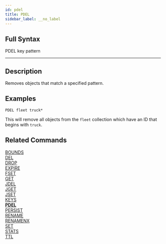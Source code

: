 ```yaml
---
id: pdel
title: PDEL
sidebar_label: __no_label
---
```


## Full Syntax

PDEL key pattern

---

## Description

Removes objects that match a specified pattern.

## Examples

```tile38
PDEL fleet truck*
```

This will remove all objects from the `fleet` collection which have an ID that begins with `truck`.

## Related Commands

[BOUNDS](bounds.html)<br>
[DEL](del.html)<br>
[DROP](drop.html)<br>
[EXPIRE](expire.html)<br>
[FSET](fset.html)<br>
[GET](get.html)<br>
[JDEL](jdel.html)<br>
[JGET](jget.html)<br>
[JSET](jset.html)<br>
[KEYS](keys.html)<br>
**[PDEL](pdel.html)**<br>
[PERSIST](persist.html)<br>
[RENAME](rename.html)<br>
[RENAMENX](renamenx.html)<br>
[SET](set.html)<br>
[STATS](stats.html)<br>
[TTL](ttl.html)<br>